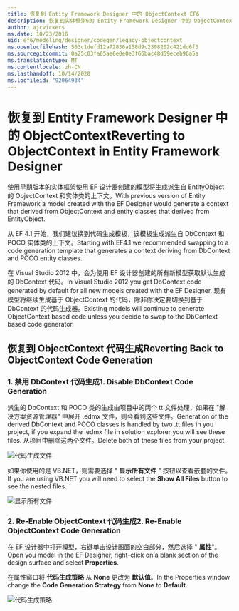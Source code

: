 ```yaml
---
title: 恢复到 Entity Framework Designer 中的 ObjectContext EF6
description: 恢复到实体框架6的 Entity Framework Designer 中的 ObjectContext
author: ajcvickers
ms.date: 10/23/2016
uid: ef6/modeling/designer/codegen/legacy-objectcontext
ms.openlocfilehash: 563c1defd12a72836a158d9c2398202c421dd6f3
ms.sourcegitcommit: 0a25c03fa65ae6e0e0e3f66bac48d59eceb96a5a
ms.translationtype: MT
ms.contentlocale: zh-CN
ms.lasthandoff: 10/14/2020
ms.locfileid: "92064934"
---
```

# <a name="reverting-to-objectcontext-in-entity-framework-designer"></a><span data-ttu-id="6de76-103">恢复到 Entity Framework Designer 中的 ObjectContext</span><span class="sxs-lookup"><span data-stu-id="6de76-103">Reverting to ObjectContext in Entity Framework Designer</span></span>
<span data-ttu-id="6de76-104">使用早期版本的实体框架使用 EF 设计器创建的模型将生成派生自 EntityObject 的 ObjectContext 和实体类的上下文。</span><span class="sxs-lookup"><span data-stu-id="6de76-104">With previous version of Entity Framework a model created with the EF Designer would generate a context that derived from ObjectContext and entity classes that derived from EntityObject.</span></span>

<span data-ttu-id="6de76-105">从 EF 4.1 开始，我们建议换到代码生成模板，该模板生成派生自 DbContext 和 POCO 实体类的上下文。</span><span class="sxs-lookup"><span data-stu-id="6de76-105">Starting with EF4.1 we recommended swapping to a code generation template that generates a context deriving from DbContext and POCO entity classes.</span></span>

<span data-ttu-id="6de76-106">在 Visual Studio 2012 中，会为使用 EF 设计器创建的所有新模型获取默认生成的 DbContext 代码。</span><span class="sxs-lookup"><span data-stu-id="6de76-106">In Visual Studio 2012 you get DbContext code generated by default for all new models created with the EF Designer.</span></span> <span data-ttu-id="6de76-107">现有模型将继续生成基于 ObjectContext 的代码，除非你决定要切换到基于 DbContext 的代码生成器。</span><span class="sxs-lookup"><span data-stu-id="6de76-107">Existing models will continue to generate ObjectContext based code unless you decide to swap to the DbContext based code generator.</span></span>

## <a name="reverting-back-to-objectcontext-code-generation"></a><span data-ttu-id="6de76-108">恢复到 ObjectContext 代码生成</span><span class="sxs-lookup"><span data-stu-id="6de76-108">Reverting Back to ObjectContext Code Generation</span></span>

### <a name="1-disable-dbcontext-code-generation"></a><span data-ttu-id="6de76-109">1. 禁用 DbContext 代码生成</span><span class="sxs-lookup"><span data-stu-id="6de76-109">1. Disable DbContext Code Generation</span></span>

<span data-ttu-id="6de76-110">派生的 DbContext 和 POCO 类的生成由项目中的两个 tt 文件处理，如果在 "解决方案资源管理器" 中展开 .edmx 文件，则会看到这些文件。</span><span class="sxs-lookup"><span data-stu-id="6de76-110">Generation of the derived DbContext and POCO classes is handled by two .tt files in you project, if you expand the .edmx file in solution explorer you will see these files.</span></span> <span data-ttu-id="6de76-111">从项目中删除这两个文件。</span><span class="sxs-lookup"><span data-stu-id="6de76-111">Delete both of these files from your project.</span></span>

![代码生成文件](~/ef6/media/codegenfiles.png)

<span data-ttu-id="6de76-113">如果你使用的是 VB.NET，则需要选择 " **显示所有文件** " 按钮以查看嵌套的文件。</span><span class="sxs-lookup"><span data-stu-id="6de76-113">If you are using VB.NET you will need to select the **Show All Files** button to see the nested files.</span></span>

![显示所有文件](~/ef6/media/showallfiles.png)

### <a name="2-re-enable-objectcontext-code-generation"></a><span data-ttu-id="6de76-115">2. Re-Enable ObjectContext 代码生成</span><span class="sxs-lookup"><span data-stu-id="6de76-115">2. Re-Enable ObjectContext Code Generation</span></span>

<span data-ttu-id="6de76-116">在 EF 设计器中打开模型，右键单击设计图面的空白部分，然后选择 " **属性**"。</span><span class="sxs-lookup"><span data-stu-id="6de76-116">Open you model in the EF Designer, right-click on a blank section of the design surface and select **Properties**.</span></span>

<span data-ttu-id="6de76-117">在属性窗口将 **代码生成策略** 从 **None** 更改为 **默认值**。</span><span class="sxs-lookup"><span data-stu-id="6de76-117">In the Properties window change the **Code Generation Strategy** from **None** to **Default**.</span></span>

![代码生成策略](~/ef6/media/codegenstrategy.png)
